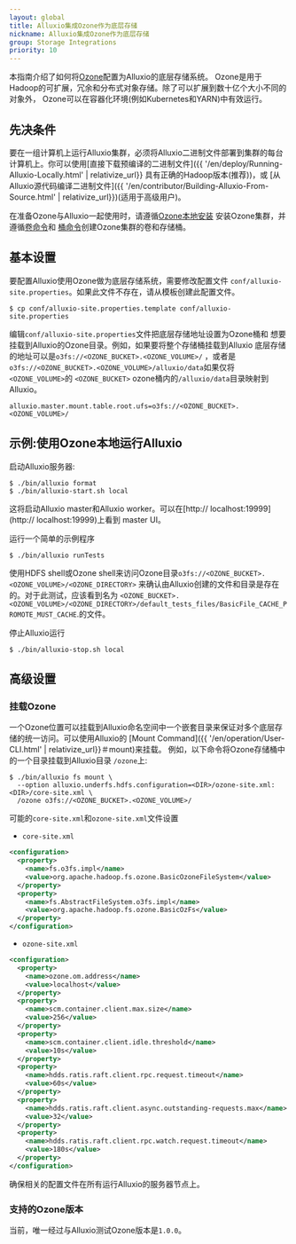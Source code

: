 ```yaml
---
layout: global
title: Alluxio集成Ozone作为底层存储
nickname: Alluxio集成Ozone作为底层存储
group: Storage Integrations
priority: 10
---
```


本指南介绍了如何将[Ozone](https://hadoop.apache.org/ozone)配置为Alluxio的底层存储系统。 
Ozone是用于Hadoop的可扩展，冗余和分布式对象存储。除了可以扩展到数十亿个大小不同的对象外， 
Ozone可以在容器化环境(例如Kubernetes和YARN)中有效运行。

## 先决条件

要在一组计算机上运行Alluxio集群，必须将Alluxio二进制文件部署到集群的每台
计算机上。你可以使用[直接下载预编译的二进制文件]({{ '/en/deploy/Running-Alluxio-Locally.html' | relativize_url}}
具有正确的Hadoop版本(推荐))，或 
[从Alluxio源代码编译二进制文件]({{ '/en/contributor/Building-Alluxio-From-Source.html' | relativize_url}})(适用于高级用户)。

在准备Ozone与Alluxio一起使用时，请遵循[Ozone本地安装](https://hadoop.apache.org/ozone/docs/1.0.0/start/onprem.html)
安装Ozone集群，并遵循[卷命令](https://hadoop.apache.org/ozone/docs/1.0.0/shell/volumecommands.html)和 
[桶命令](https://hadoop.apache.org/ozone/docs/1.0.0/shell/bucketcommands.html)创建Ozone集群的卷和存储桶。

## 基本设置

要配置Alluxio使用Ozone做为底层存储系统，需要修改配置文件 
`conf/alluxio-site.properties`。如果此文件不存在，请从模板创建此配置文件。

```
$ cp conf/alluxio-site.properties.template conf/alluxio-site.properties
```

编辑`conf/alluxio-site.properties`文件把底层存储地址设置为Ozone桶和 
想要挂载到Alluxio的Ozone目录。例如，如果要将整个存储桶挂载到Alluxio
底层存储的地址可以是`o3fs://<OZONE_BUCKET>.<OZONE_VOLUME>/`
，或者是`o3fs://<OZONE_BUCKET>.<OZONE_VOLUME>/alluxio/data`如果仅将`<OZONE_VOLUME>`的 `<OZONE_BUCKET>` ozone桶内的`/alluxio/data`目录映射到Alluxio。

```
alluxio.master.mount.table.root.ufs=o3fs://<OZONE_BUCKET>.<OZONE_VOLUME>/
``` 

## 示例:使用Ozone本地运行Alluxio

启动Alluxio服务器:

```console
$ ./bin/alluxio format
$ ./bin/alluxio-start.sh local
```

这将启动Alluxio master和Alluxio worker。可以在[http:// localhost:19999](http:// localhost:19999)上看到 master UI。

运行一个简单的示例程序

```console
$ ./bin/alluxio runTests
```

使用HDFS shell或Ozone shell来访问Ozone目录`o3fs://<OZONE_BUCKET>.<OZONE_VOLUME>/<OZONE_DIRECTORY>`
来确认由Alluxio创建的文件和目录是存在的。对于此测试，应该看到名为
`<OZONE_BUCKET>.<OZONE_VOLUME>/<OZONE_DIRECTORY>/default_tests_files/BasicFile_CACHE_PROMOTE_MUST_CACHE`.的文件。

停止Alluxio运行

```console
$ ./bin/alluxio-stop.sh local
```
## 高级设置

### 挂载Ozone 

一个Ozone位置可以挂载到Alluxio命名空间中一个嵌套目录来保证对多个底层存储的统一访问。可以使用Alluxio的
[Mount Command]({{ '/en/operation/User-CLI.html' | relativize_url}}＃mount)来挂载。
例如，以下命令将Ozone存储桶中的一个目录挂载到Alluxio目录
`/ozone`上:

```console
$ ./bin/alluxio fs mount \
  --option alluxio.underfs.hdfs.configuration=<DIR>/ozone-site.xml:<DIR>/core-site.xml \
  /ozone o3fs://<OZONE_BUCKET>.<OZONE_VOLUME>/
```

可能的`core-site.xml`和`ozone-site.xml`文件设置
- `core-site.xml`

```xml
<configuration>
  <property>
    <name>fs.o3fs.impl</name>
    <value>org.apache.hadoop.fs.ozone.BasicOzoneFileSystem</value>
  </property>
  <property>
    <name>fs.AbstractFileSystem.o3fs.impl</name>
    <value>org.apache.hadoop.fs.ozone.BasicOzFs</value>
  </property>
</configuration>
```

- `ozone-site.xml`

```xml
<configuration>
  <property>
    <name>ozone.om.address</name>
    <value>localhost</value>
  </property>
  <property>
    <name>scm.container.client.max.size</name>
    <value>256</value>
  </property>
  <property>
    <name>scm.container.client.idle.threshold</name>
    <value>10s</value>
  </property>
  <property>
    <name>hdds.ratis.raft.client.rpc.request.timeout</name>
    <value>60s</value>
  </property>
  <property>
    <name>hdds.ratis.raft.client.async.outstanding-requests.max</name>
    <value>32</value>
  </property>
  <property>
    <name>hdds.ratis.raft.client.rpc.watch.request.timeout</name>
    <value>180s</value>
  </property>
</configuration>
```

确保相关的配置文件在所有运行Alluxio的服务器节点上。

### 支持的Ozone版本

当前，唯一经过与Alluxio测试Ozone版本是`1.0.0`。
